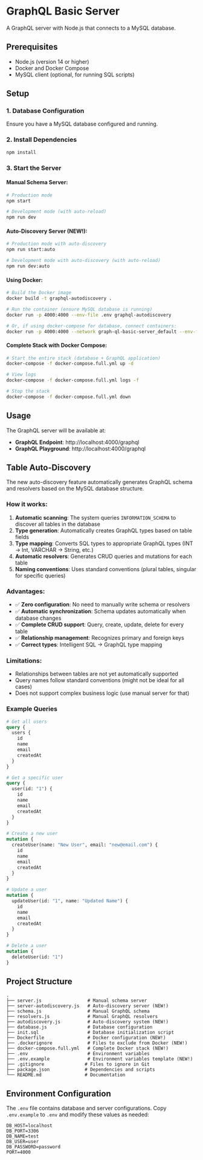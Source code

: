 # GraphQL Basic Server

A GraphQL server with Node.js that connects to a MySQL database.

## Prerequisites

- Node.js (version 14 or higher)
- Docker and Docker Compose
- MySQL client (optional, for running SQL scripts)

## Setup

### 1. Database Configuration

Ensure you have a MySQL database configured and running.

### 2. Install Dependencies

```bash
npm install
```

### 3. Start the Server

#### Manual Schema Server:
```bash
# Production mode
npm start

# Development mode (with auto-reload)
npm run dev
```

#### Auto-Discovery Server (NEW!):
```bash
# Production mode with auto-discovery
npm run start:auto

# Development mode with auto-discovery (with auto-reload)
npm run dev:auto
```

#### Using Docker:
```bash
# Build the Docker image
docker build -t graphql-autodiscovery .

# Run the container (ensure MySQL database is running)
docker run -p 4000:4000 --env-file .env graphql-autodiscovery

# Or, if using docker-compose for database, connect containers:
docker run -p 4000:4000 --network graph-ql-basic-server_default --env-file .env graphql-autodiscovery
```

#### Complete Stack with Docker Compose:
```bash
# Start the entire stack (database + GraphQL application)
docker-compose -f docker-compose.full.yml up -d

# View logs
docker-compose -f docker-compose.full.yml logs -f

# Stop the stack
docker-compose -f docker-compose.full.yml down
```

## Usage

The GraphQL server will be available at:
- **GraphQL Endpoint**: http://localhost:4000/graphql
- **GraphQL Playground**: http://localhost:4000/graphql

## Table Auto-Discovery

The new auto-discovery feature automatically generates GraphQL schema and resolvers based on the MySQL database structure.

### How it works:
1. **Automatic scanning**: The system queries `INFORMATION_SCHEMA` to discover all tables in the database
2. **Type generation**: Automatically creates GraphQL types based on table fields
3. **Type mapping**: Converts SQL types to appropriate GraphQL types (INT → Int, VARCHAR → String, etc.)
4. **Automatic resolvers**: Generates CRUD queries and mutations for each table
5. **Naming conventions**: Uses standard conventions (plural tables, singular for specific queries)

### Advantages:
- ✅ **Zero configuration**: No need to manually write schema or resolvers
- ✅ **Automatic synchronization**: Schema updates automatically when database changes
- ✅ **Complete CRUD support**: Query, create, update, delete for every table
- ✅ **Relationship management**: Recognizes primary and foreign keys
- ✅ **Correct types**: Intelligent SQL → GraphQL type mapping

### Limitations:
- Relationships between tables are not yet automatically supported
- Query names follow standard conventions (might not be ideal for all cases)
- Does not support complex business logic (use manual server for that)

### Example Queries

```graphql
# Get all users
query {
  users {
    id
    name
    email
    createdAt
  }
}

# Get a specific user
query {
  user(id: "1") {
    id
    name
    email
    createdAt
  }
}

# Create a new user
mutation {
  createUser(name: "New User", email: "new@email.com") {
    id
    name
    email
    createdAt
  }
}

# Update a user
mutation {
  updateUser(id: "1", name: "Updated Name") {
    id
    name
    email
    createdAt
  }
}

# Delete a user
mutation {
  deleteUser(id: "1")
}
```

## Project Structure

```
.
├── server.js                 # Manual schema server
├── server-autodiscovery.js   # Auto-discovery server (NEW!)
├── schema.js                 # Manual GraphQL schema
├── resolvers.js              # Manual GraphQL resolvers
├── autodiscovery.js          # Auto-discovery system (NEW!)
├── database.js               # Database configuration
├── init.sql                  # Database initialization script
├── Dockerfile                # Docker configuration (NEW!)
├── .dockerignore             # Files to exclude from Docker (NEW!)
├── docker-compose.full.yml   # Complete Docker stack (NEW!)
├── .env                      # Environment variables
├── .env.example              # Environment variables template (NEW!)
├── .gitignore               # Files to ignore in Git
├── package.json             # Dependencies and scripts
└── README.md                # Documentation
```

## Environment Configuration

The `.env` file contains database and server configurations. Copy `.env.example` to `.env` and modify these values as needed:

```
DB_HOST=localhost
DB_PORT=3306
DB_NAME=test
DB_USER=user
DB_PASSWORD=password
PORT=4000
```
